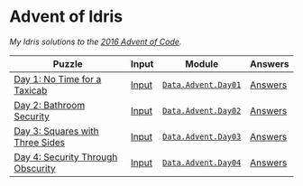 # Advent of Idris

*My Idris solutions to the [2016 Advent of Code][AoC].*

| **Puzzle**                              | **Input**   | **Module**                | **Answers**   |
|-----------------------------------------|-------------|---------------------------|---------------|
| [Day 1: No Time for a Taxicab][p1]      | [Input][i1] | [`Data.Advent.Day01`][m1] | [Answers][a1] |
| [Day 2: Bathroom Security][p2]          | [Input][i2] | [`Data.Advent.Day02`][m2] | [Answers][a2] |
| [Day 3: Squares with Three Sides][p3]   | [Input][i3] | [`Data.Advent.Day03`][m3] | [Answers][a3] |
| [Day 4: Security Through Obscurity][p4] | [Input][i4] | [`Data.Advent.Day04`][m4] | [Answers][a4] |

<!-- Named Links -->
[AoC]: http://adventofcode.com/2016

<!-- Puzzles -->
[p1]: http://adventofcode.com/2016/day/1
[p2]: http://adventofcode.com/2016/day/2
[p3]: http://adventofcode.com/2016/day/3
[p4]: http://adventofcode.com/2016/day/4

<!-- Input -->
[i1]: ./input/day01.txt
[i2]: ./input/day02.txt
[i3]: ./input/day03.txt
[i4]: ./input/day04.txt

<!-- Modules -->
[m1]: ./src/Data/Advent/Day01.idr
[m2]: ./src/Data/Advent/Day02.idr
[m3]: ./src/Data/Advent/Day03.idr
[m4]: ./src/Data/Advent/Day04.idr

<!-- Output -->
[a1]: ./output/day01.txt
[a2]: ./output/day02.txt
[a3]: ./output/day03.txt
[a4]: ./output/day04.txt
